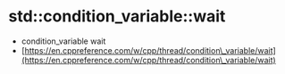 # std::condition\_variable::wait

* condition\_variable wait
* [https://en.cppreference.com/w/cpp/thread/condition\_variable/wait](https://en.cppreference.com/w/cpp/thread/condition\_variable/wait)

